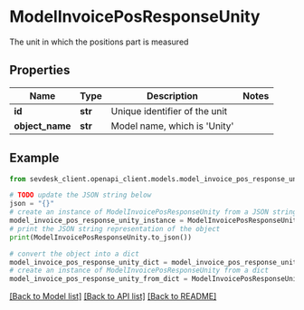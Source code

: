 # ModelInvoicePosResponseUnity

The unit in which the positions part is measured

## Properties

Name | Type | Description | Notes
------------ | ------------- | ------------- | -------------
**id** | **str** | Unique identifier of the unit | 
**object_name** | **str** | Model name, which is &#39;Unity&#39; | 

## Example

```python
from sevdesk_client.openapi_client.models.model_invoice_pos_response_unity import ModelInvoicePosResponseUnity

# TODO update the JSON string below
json = "{}"
# create an instance of ModelInvoicePosResponseUnity from a JSON string
model_invoice_pos_response_unity_instance = ModelInvoicePosResponseUnity.from_json(json)
# print the JSON string representation of the object
print(ModelInvoicePosResponseUnity.to_json())

# convert the object into a dict
model_invoice_pos_response_unity_dict = model_invoice_pos_response_unity_instance.to_dict()
# create an instance of ModelInvoicePosResponseUnity from a dict
model_invoice_pos_response_unity_from_dict = ModelInvoicePosResponseUnity.from_dict(model_invoice_pos_response_unity_dict)
```
[[Back to Model list]](../README.md#documentation-for-models) [[Back to API list]](../README.md#documentation-for-api-endpoints) [[Back to README]](../README.md)


